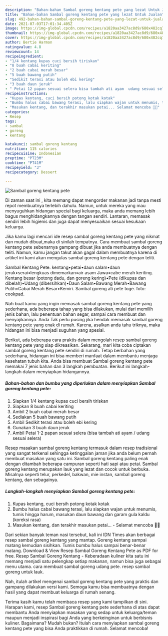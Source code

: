 ```yaml
---
description: "Bahan-bahan Sambal goreng kentang pete yang lezat Untuk Jualan"
title: "Bahan-bahan Sambal goreng kentang pete yang lezat Untuk Jualan"
slug: 492-bahan-bahan-sambal-goreng-kentang-pete-yang-lezat-untuk-jualan
date: 2021-07-03T17:01:34.405Z
image: https://img-global.cpcdn.com/recipes/a1820aa3427ac8d9/680x482cq70/sambal-goreng-kentang-pete-foto-resep-utama.jpg
thumbnail: https://img-global.cpcdn.com/recipes/a1820aa3427ac8d9/680x482cq70/sambal-goreng-kentang-pete-foto-resep-utama.jpg
cover: https://img-global.cpcdn.com/recipes/a1820aa3427ac8d9/680x482cq70/sambal-goreng-kentang-pete-foto-resep-utama.jpg
author: Bertie Harmon
ratingvalue: 4.8
reviewcount: 14
recipeingredient:
- "1/4 kentang kupas cuci bersih tiriskan"
- "8 buah cabai keriting"
- "2 buah cabai merah besar"
- "5 buah bawang putih"
- "Sedikit terasi atau boleh ebi kering"
- "3 buah daun jeruk"
- " Petai 12 papan sesuai selera bisa tambah ati ayam  udang sesuai selera"
recipeinstructions:
- "Kupas kentang, cuci bersih potong kotak kotak"
- "Bumbu halus cabai bawang terasi, lalu siapkan wajan untuk menumis, tumis hingga harum, masukan daun bawang dan garam gula kaldu (koreksi rasa)"
- "Masukan kentang, dan terakhir masukan petai... Selamat mencoba 👌🏼"
categories:
- Resep
tags:
- sambal
- goreng
- kentang

katakunci: sambal goreng kentang 
nutrition: 115 calories
recipecuisine: Indonesian
preptime: "PT23M"
cooktime: "PT41M"
recipeyield: "3"
recipecategory: Dessert

---
```



![Sambal goreng kentang pete](https://img-global.cpcdn.com/recipes/a1820aa3427ac8d9/680x482cq70/sambal-goreng-kentang-pete-foto-resep-utama.jpg)

Di zaman  saat ini , kita memang dapat mengorder makanan jadi tanpa mesti repot membuatnya terlebih dahulu. Namun, untuk mereka yang mau menyuguhkan hidangan special bagi keluarga, maka anda memang lebih bagus menghidangkannya dengan tangan sendiri. Lantaran, memasak sendiri lebih higienis dan juga dapat menyesuaikan sesuai kesukaan keluarga.

Jika kamu lagi mencari ide resep sambal goreng kentang pete yang nikmat dan mudah dibuat,maka di sinilah tempatnya. Cara membuat sambal goreng kentang pete  sebenarnya gampang dibuat jika anda membuatnya dengan teliti. Namun, kamu jangan takut akan gagal dalam membuatnya 
karena di artikel ini kami akan mengulas sambal goreng kentang pete dengan teliti.  

Sambal Kentang Pete. kentang•petai•daun salam•daun jeruk•serai•lengkuas dimemarkan•air asam Jawa•cabe merah keriting. Kentang besar (potong dadu, dan goreng kering)•Pete (dikupas dan dibelah)•Udang (dibersihkan)•Daun Salam•Bawang Merah•Bawang Putih•Cabai Merah Besar•Kemiri. Sambal goreng ati pete toge. foto: cookpad.

Nah buat kamu yang ingin memasak sambal goreng kentang pete yang sederhana, ada beberapa tahap yang bisa dilakukan, mulai dari memilih jenis bahan, lalu penentuan bahan segar, sampai cara membuat dan menyajikannya. Anda Tak perlu pusing jika hendak memasak sambal goreng kentang pete yang enak di rumah. Karena, asalkan anda  tahu triknya, maka hidangan ini bisa menjadi suguhan yang spesial.

Berikut, ada beberapa cara praktis  dalam mengolah resep sambal goreng kentang pete yang siap dikreasikan. Sekarang, mari kita coba ciptakan sambal goreng kentang pete sendiri di rumah. Tetap berbahan yang sederhana, hidangan ini bisa memberi manfaat dalam membantu menjaga kesehatan tubuh kita. Anda bisa membuat Sambal goreng kentang pete memakai 7 jenis bahan dan 3 langkah pembuatan. Berikut ini langkah-langkah dalam menyiapkan hidangannya.

<!--inarticleads1-->

##### Bahan-bahan dan bumbu yang diperlukan dalam menyiapkan Sambal goreng kentang pete:

1. Siapkan 1/4 kentang kupas cuci bersih tiriskan
1. Siapkan 8 buah cabai keriting
1. Ambil 2 buah cabai merah besar
1. Sediakan 5 buah bawang putih
1. Ambil Sedikit terasi atau boleh ebi kering
1. Gunakan 3 buah daun jeruk
1. Ambil  Petai 1-2 papan sesuai selera (bisa tambah ati ayam / udang sesuai selera)


Resep masakan sambal goreng kentang termasuk dalam resep tradisional yang sangat terkenal sehingga ketinggalan jaman jika anda belum pernah membuat masakan yang satu ini. Sambal goreng kentang paling enak dengan ditambah beberapa campuran seperti hati sapi atau petai. Sambal goreng kentang merupakan lauk yang lezat dan cocok untuk berbuka. Misalnya seperti telur, perkedel, bakwan, mie instan, sambal goreng kentang, dan sebagainya. 

<!--inarticleads2-->

##### Langkah-langkah menyiapkan Sambal goreng kentang pete:

1. Kupas kentang, cuci bersih potong kotak kotak
1. Bumbu halus cabai bawang terasi, lalu siapkan wajan untuk menumis, tumis hingga harum, masukan daun bawang dan garam gula kaldu (koreksi rasa)
1. Masukan kentang, dan terakhir masukan petai... - Selamat mencoba 👌🏼


Dari sekian banyak teman nasi tersebut, kali ini IDN Times akan berbagai resep sambal goreng kentang yang mantap. Goreng kentang sampai matang kemudian sisihkan. Tumis bumbu halus sampai benar-benar matang. Download &amp; View Resep Sambal Goreng Kentang Pete as PDF for free. Resep Sambal Goreng Kentang - Keberadaan kuliner kita satu ini memang menjadi satu pelengkap setiap makanan, namun bisa juga sebagai menu utama. cara membuat sambal goreng udang pete. resep sambal goreng untuk lauk. 

Nah, itulah artikel mengenai  sambal goreng kentang pete  yang praktis dan gampang dilakukan versi kami. Semoga kamu bisa membuatnya dengan hasil yang dapat membuat keluarga di rumah senang. 

Terima kasih kamu telah membaca resep yang kami tampilkan di sini. Harapan kami, resep  Sambal goreng kentang pete sederhana di atas dapat membantu Anda menyiapkan masakan yang sedap untuk keluarga/teman maupun menjadi inspirasi bagi Anda yang berkeinginan untuk berbisnis kuliner. Bagaimana? Mudah bukan? Itulah cara menyiapkan sambal goreng kentang pete yang bisa Anda praktikkan di rumah. Selamat mencoba!

